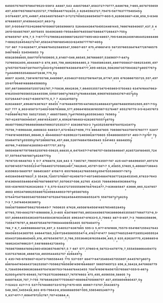 ⁶⁴⁵⁰⁵⁷⁵⁷⁶⁰⁷⁹⁷⁸⁶⁴⁷⁹⁵²⁵'⁵⁵⁶¹³,⁴⁴⁸⁸⁷·⁵⁴³,⁴⁴⁸⁵⁷⁰⁶⁴⁷:⁸⁵⁸³⁷²⁷′⁷⁰⁷⁷⁷:⁸⁴⁸⁶⁷⁶⁸·⁷′⁸⁶⁵:⁸⁰⁷⁸⁷⁵⁵⁶⁵⁹⁴⁹⁷:⁸⁵⁶¹⁷⁶⁵⁷⁶⁶⁸⁷⁴²⁵⁵⁷³⁷·⁷⁷⁶⁹⁶⁸⁴⁶⁷⁷⁸²⁸³⁵:³,⁶²⁶⁴⁵⁹⁸³⁷²⁷:⁷⁹⁴⁷⁵'⁵⁸⁷⁷⁶³⁷⁷⁷⁹⁴⁰⁵⁴⁵‽³′⁵⁷⁸⁴⁸⁹⁷·⁸⁷⁵·⁴⁴⁶⁶⁷:⁴⁵⁸³⁴⁸⁵⁷⁸⁵⁴⁸⁷'³′⁷²⁷²⁷⁶⁵⁸⁵²⁸⁸⁸⁹⁴⁵⁸⁷⁷'⁶⁰⁵'⁵·⁸²⁶⁰⁶³⁸⁸⁷'⁴³⁶·⁸⁵⁸·⁵'⁸³⁴⁸⁸⁷⁶⁸⁸⁶⁵⁵⁷:⁸¹⁴⁹⁸⁴⁴²⁴³⁷:⁸⁶³′⁷‽⁵⁹⁷:⁵′⁵⁰⁵⁴⁸¹⁷⁵³′⁶²⁶⁶⁶⁷⁶¹⁵⁰⁶⁰⁷²⁶⁵⁸⁹⁶⁶⁶¹³,⁵²⁶⁴⁸⁴⁴³⁶⁴⁷⁰⁴⁹⁵³⁴⁴⁶¹⁴⁴⁵·⁷⁴⁶⁶⁷⁴⁸⁹⁴⁰⁶⁵⁷·⁴³⁷·⁵,⁴²⁶¹⁵′⁵⁰⁴⁸⁵⁷⁶⁹⁷·⁶⁹⁷⁵⁸⁵⁵,⁵⁰⁴⁰⁶³⁸⁶⁵'⁷⁹⁵⁸⁴⁴⁶⁹⁷⁶⁴⁵⁵⁸⁸⁷⁵⁸⁶⁸⁴⁷⁷²⁶⁸⁴³⁷'⁷⁵⁵‽⁸⁷⁶⁸⁵⁹⁷⁴⁷,⁸⁷⁶·⁷·⁵,⁷'⁶⁷⁷⁷⁷²⁷⁹⁶⁵⁶²⁴⁰⁵⁶⁶⁶⁷²⁶²⁵⁵⁷⁷⁴⁹⁵′⁴⁶³′⁴⁸⁶⁵⁷:⁷⁹⁵′⁵⁴⁶³⁶²⁴⁰⁶¹⁴⁶⁴⁴⁵²⁸⁸⁸⁴⁸⁶⁷'⁶⁰⁸²⁵²⁸⁴⁵⁴⁸²⁷²⁷⁴⁷:⁸⁵⁸³⁴³⁷⁶⁶¹⁸⁸⁵⁴⁶³³′⁸²⁴⁹⁸⁷⁷⁷⁷⁶⁷′⁴⁰⁵‽⁷³⁷,⁶⁶⁷,⁷′³′⁶²⁸⁹⁴⁷⁷·⁸⁷⁴⁸⁶⁷⁶⁴⁵²⁵⁸⁸⁹⁵⁴⁷·⁵⁹⁶⁰⁷'⁸⁵⁷,⁶⁷⁵:⁴¹⁶⁶⁸¹⁴¹³,⁵⁸⁷³⁵⁷⁶⁶⁵³⁸⁴⁷⁴⁴⁷⁷²⁶⁷⁴⁶⁵⁷⁵⁹⁴⁶⁷⁶⁶⁶³,⁵³⁴⁹⁴⁰⁸⁵³,⁷‽⁶⁵⁸²⁸⁵⁶⁸⁸⁰⁵:⁵⁸⁸¹⁷⁹⁷⁹⁷⁸⁵⁹⁶⁹⁵·⁵·⁸¹⁴⁰⁷'⁵⁴⁶·⁶⁶⁵⁴⁵·⁵⁶⁷⁶⁶⁸⁶⁹⁷:⁵³⁸⁹⁶⁹⁷′⁷'⁸⁴⁷‽⁷³⁷⁶⁶⁵⁸²⁴⁹⁵:⁴⁰⁴⁴⁴⁸⁷'³,⁸⁷⁸·⁸⁸⁵:⁷⁹⁸·⁸⁸⁶²⁶⁰⁸⁴⁴⁶⁵:³,⁷⁵⁸⁴⁵⁸⁶³⁴⁸⁵:⁴⁸⁶¹⁷⁰⁵⁸⁸³⁷'⁵⁸⁶²⁵³⁴⁹⁵·⁴⁹⁷‽⁷⁴⁵⁷⁵⁰⁷⁵⁴⁸⁷²⁸¹⁷⁴⁴¹⁷‽⁵⁴³′⁵‽⁷⁰⁴⁶⁶⁹⁷⁴⁴³⁸⁸⁴¹⁸⁴⁷⁷⁷·⁴⁹⁵'⁴⁶⁵²⁸·⁵⁰⁸²⁶⁸⁷³⁵⁷⁵⁶⁴³⁸²⁷‽⁸⁰⁵⁷⁷⁶⁷‽⁷‽⁴⁴⁴⁹⁶⁵⁵³⁵⁴⁸⁸⁴⁴⁷²⁸³⁶·⁷⁷⁵·⁵‽⁸⁰⁶¹⁷,⁸²⁴⁵⁵·⁷³⁶¹⁴¹⁶⁷⁵⁵⁷⁸⁶·⁶⁴⁸⁹⁶⁶⁷:⁴³⁵⁴⁸³⁷′⁵⁵⁵²⁷⁹⁸¹⁸⁴⁷²⁶·⁶⁷⁷⁴⁷:⁸⁵⁵,⁶⁷⁶³⁶⁶⁶⁷⁵⁵⁷²⁵:⁵⁵⁷:⁴⁹⁷²⁵′⁸¹⁷⁹⁶⁴⁶¹⁴⁸⁸⁸⁶⁴⁵⁰⁶⁰⁵‽⁵⁹⁷:⁶⁶⁷³⁸⁶⁸⁹⁵⁸⁷²⁵⁵⁷²⁶²⁷⁴⁷:⁷′⁷⁰⁸³⁶·⁶⁶⁴²⁶³⁶·⁷·⁶⁶⁴⁰⁵³⁵⁵⁷³⁴⁷⁵′⁶⁵⁸⁶⁵′⁵⁷⁵⁰⁴⁸³,⁶³⁴⁷⁴¹⁶⁴⁴⁷⁶⁶³′⁶¹⁶²⁵⁹⁴⁹⁷⁶⁵⁵⁶⁵⁵²⁸⁴⁴⁵⁵⁹⁶·⁵⁹⁵⁰⁷³⁶⁶⁷‽⁷⁴⁶³⁷‽⁷⁶⁴⁶⁴⁴⁵⁸⁶·⁶⁹⁶⁹⁷⁴⁵⁵⁸⁹⁴³⁷⁶⁷′⁴⁵⁷‽⁵‽⁵³⁷²⁶⁴⁴⁴⁷′³′⁸²⁷'⁶³⁶⁹⁷⁴⁷⁷⁵·⁵·⁷,⁷,⁴²⁴²⁴¹⁵⁰⁷‽⁶²⁶³⁴⁸⁸⁰⁷·⁴⁹⁶⁴⁶⁷⁴³⁶⁷⁴²⁷,⁶⁹⁴⁵⁵,⁷'⁸⁷⁶⁴⁸⁴⁵⁹⁷⁹⁵′⁴⁴⁷⁴⁶²⁵²⁴⁶⁸⁸⁴³⁷‽⁶⁸⁷⁶⁴⁸⁸⁹⁵⁸⁵²⁵⁰⁵:⁶⁵⁷'⁷′⁵‽⁶²⁷,⁷⁷⁷,⁸·⁸⁰³′⁸⁵⁸⁷³′⁷²⁴⁰³′⁵⁰⁶⁷⁶³⁶⁸⁸·⁵⁷⁷:⁸⁹⁶⁸⁴¹⁶⁵⁸³⁶¹⁶⁵⁵⁶⁷′⁵²⁷⁸⁴⁶⁷,⁸⁵⁵²⁷⁶⁷⁷⁵'³′⁵'⁶²⁴⁵⁷⁶⁷³⁷′⁸⁵⁶⁸⁶¹⁶²⁷⁶⁵,⁵⁸⁵²⁷³⁵⁸⁵:⁷,⁴⁶⁸⁵⁷⁵⁸⁶⁵:⁷‽⁴¹⁷⁶⁵⁶⁵‽⁶³⁵⁵⁶³⁴⁸³,⁷⁸⁵⁶⁵‽⁷⁸⁷'⁴²⁴⁹⁷⁰⁸⁹⁴⁴⁵⁴⁷:⁴⁶⁸¹⁴⁵⁴²⁸⁹⁷·⁶·⁶⁵⁶²⁶⁷⁸⁶⁴⁰³′⁴²⁸²⁶⁵⁷⁰⁵⁵⁷‽⁸⁷⁵‽⁴⁶⁴⁰⁷⁷⁵⁶⁶²⁷⁹⁶⁴⁶⁸⁵⁶⁸⁶⁴⁷⁴⁶⁶³⁷²⁵³⁵³⁷'⁷,⁸³⁸³⁶⁸⁷⁸³′³,⁷‽⁴³⁵²⁵⁴⁸¹⁶⁹⁷⁸⁴¹⁵²⁴³⁴¹⁷‽⁷⁵⁷⁵⁶·⁷'⁶⁹⁶⁸⁴⁴⁸·⁴⁸⁶⁰⁸³³,⁶⁴⁸⁵³′⁷:⁸⁷³′⁶⁰⁴²⁷′⁶⁹⁶·⁷⁷³,⁸⁶⁶⁴⁸⁷⁸⁰⁵,⁷⁰⁶⁵⁶⁶⁷⁸⁴³⁷⁵⁶¹⁵⁷⁶⁰⁷⁷⁷,⁵²⁸¹⁷⁷⁷⁴⁸¹⁸¹⁴⁰⁶⁹⁵⁸⁵·⁶⁶⁸⁴⁶·⁵,⁴⁶⁴⁴⁸⁰⁸³⁷'⁶²⁶⁹⁶²³′⁷²⁴⁶⁵⁶⁶²⁸¹⁷⁰⁶⁰⁵,⁵⁹⁴⁸⁶⁰⁸⁰⁵⁹⁷³⁷,⁴⁶⁵'⁷'⁷‽⁷⁶⁷,⁷‽⁵⁵⁴⁶⁴¹⁷⁸⁷‽⁵⁵⁵⁹⁵‽⁷⁸⁷²⁶⁰⁶⁰⁷⁸⁸·⁴⁵⁷:⁶⁸⁶·⁵²⁶¹⁷⁴⁸⁶⁴¹⁵⁶⁴⁹⁸⁴⁵,⁵³⁴¹⁴⁶³,⁸⁸⁸⁴⁸⁹⁵‽⁴⁰⁷⁶⁶·⁷′⁴⁹⁵⁸⁸¹⁴²⁸⁰⁵⁶³′⁴⁹⁷⁷⁷⁵⁷·⁸⁵⁷‽⁵⁶⁵⁰⁴⁰⁸¹⁶⁷⁷⁹⁷⁵⁶⁸⁵²⁵⁹⁷⁶⁵'⁵⁹⁸²⁵:⁸⁸⁸³⁵:⁶·⁶⁴⁷⁵⁴⁵⁷′⁷′⁸⁷⁸⁶⁷⁵⁷'⁵⁸⁵⁸⁵⁸⁴⁶⁸⁴⁷:⁸²⁸⁵⁷²⁸¹⁸⁰⁴⁰⁵·⁷²⁴⁵⁷·⁵⁹⁷⁹⁴⁴⁷⁸⁸¹⁸⁸⁷‽⁸²⁴⁸⁷⁷⁵‽⁷⁶⁷⁴⁷³⁵'⁶⁶⁴⁸⁷⁴³,⁵,⁵'⁷,⁴⁷⁶⁸⁸⁷⁸·⁵²⁶·⁸⁴³,⁵,⁷³⁶⁵⁷⁸⁷·⁷⁹⁶⁹⁵⁷⁴³⁵⁹⁷′⁷⁴⁷,⁴²⁵'⁴⁴⁷'⁸⁶⁴⁹⁶⁸⁵⁰⁷:⁸⁹⁷³⁷⁴⁶³⁷⁰⁶¹⁴⁵⁵⁷⁷⁴⁵⁵⁵²³′⁴⁷⁷⁰⁸⁴⁶⁵⁷³⁷⁰⁵⁸⁶²⁴⁶⁷·⁷⁴⁸²⁶⁴⁵·⁴⁵⁷⁹⁷'⁵⁸⁷'⁷,⁵·⁴⁵⁸⁵⁵·⁵⁷⁴⁰⁵·⁵:⁴⁶⁶⁸⁸¹⁷³⁶⁸⁴³⁸³⁵⁹⁶⁹³′⁵⁸⁸⁹⁷⁹⁷,⁵⁸⁶⁴⁵³⁸⁵⁷,⁸¹⁵⁸⁷′⁵,⁶⁵⁵⁷⁶⁰⁶²⁴²⁷⁶⁸⁵⁵⁶⁵‽⁵⁹⁴⁷⁵³⁵³⁶⁰⁸⁹⁷'⁷⁸⁷‽⁴⁴⁵³⁸⁴⁵⁶⁴⁹⁷⁶⁸³⁷·⁵,⁵⁵⁴³⁶·⁷²⁸⁵⁷³⁷⁶⁸⁰⁷'⁶²⁴⁰⁸⁷⁵′⁷′⁴⁰⁷³⁴⁶⁵⁴⁸⁸⁴⁷⁶³⁸⁷⁷²⁸²⁸⁴⁵³⁵⁴⁵·⁶⁷⁸³³′⁷⁶⁴³⁶¹⁴³⁶⁹⁴⁸⁵⁵⁸⁴⁶⁰⁴¹⁶⁰⁷⁶⁸⁷⁸⁶⁶⁹⁷⁸⁷:⁵⁰⁷⁰⁶³⁷′⁵⁰⁶·⁸²⁷⁶⁵,⁴³⁴³⁵,⁷⁰⁸⁶⁴⁹⁶⁸⁴⁵⁶³⁶⁸⁴⁷⁵‽⁵⁵⁵'⁴³⁸¹⁶⁵⁵⁷⁴²⁶³⁴²⁸⁰³,⁷,⁵:⁵⁷⁵'⁵³⁴³⁷²⁷³⁵⁵⁵⁵⁸⁹⁶⁷⁸⁴⁷⁹⁴²⁴⁷⁷:⁷'⁸³⁶⁴⁸⁵⁸⁴⁷,⁴³⁶⁸⁶·⁸⁶⁵:⁵²⁴⁷⁸⁵⁷⁴⁶⁰³,⁸⁹⁵³⁴⁷⁸⁶⁶²⁵⁵⁸⁸⁶⁷⁵²⁴⁹⁸⁸⁴⁴⁶⁰³′⁷⁹⁷‽⁶⁵⁸⁰⁷⁸⁵‽⁵⁷⁵⁴⁴⁷⁵⁴⁷⁵⁸⁰⁵⁵⁴⁰⁷⁵⁵⁵⁶⁸⁷′⁸⁷⁵²⁸⁴⁷⁰⁸²⁴⁵⁸⁴⁴⁹⁵⁹⁴⁸⁸⁵⁵²⁴⁷⁵,⁵⁵⁸⁷⁵⁸⁷‽⁷‽⁸²⁵‽⁷'³,⁷·⁵⁴⁷⁴⁴⁰⁴³⁶³⁸⁶⁷‽⁵⁸⁸³⁸⁷⁵⁸⁶⁶⁴⁷⁵⁶⁸²⁷⁰⁵⁴⁶⁴⁵′⁷,⁷⁴⁵⁰⁶³⁵,⁸⁷⁴²⁶·⁴⁸⁵⁰⁸¹⁸⁴⁵⁰⁸¹⁴⁸⁵⁷⁶⁵⁴⁶⁵²⁸⁴⁵‽⁸⁷⁷⁸⁵:⁷⁹⁵′⁴⁴⁴²⁷⁹⁷'⁸⁹⁸⁸⁸⁰⁸·⁵·⁵'⁴⁰⁵,⁶³⁴⁷⁴⁸⁶¹⁷⁸⁵·⁸⁶⁵³⁴⁴⁴⁹⁸⁵⁷⁰⁶³⁸⁶⁶⁰⁶⁴⁵³⁵⁵⁸⁵⁷⁷⁴⁶⁴⁷⁷³⁷′⁸·⁵′⁵⁵⁷:⁸⁰⁶⁶⁴⁴⁵⁵⁴³⁶³⁴⁹⁷⁵⁴⁴⁵⁰⁴³⁶¹⁸³⁴³⁶³⁵,⁸⁹⁶³⁴⁴⁷'⁸¹⁶³³′⁵:⁵:⁷⁹⁸⁶³,⁸⁸⁷'⁵'⁸⁹⁷·⁷'³,⁷⁶⁸⁶⁴³⁵⁶⁸⁹⁶·⁷³⁵⁹⁴⁷⁷⁶⁷⁹⁷:⁸·⁶⁶⁴⁹⁷⁰⁵⁴⁸⁷⁶¹⁷⁹⁶⁰⁴⁴⁴⁰⁸⁵⁶³⁴⁰⁵,⁵⁰⁷⁰⁴⁰⁴¹⁷‽⁷⁴⁸·⁷,⁶·⁷·⁴⁴⁶⁹⁸⁸⁶⁸⁴⁸⁷²⁸·⁸⁹⁷·³,⁵³⁴⁰⁵²⁷′⁸³⁶⁷⁸⁶⁵,⁵⁹⁵'³,⁵:⁶⁷⁷'⁶¹⁸¹⁶⁰⁶·⁷⁵⁵⁷⁵'⁵⁵⁴¹⁶⁶⁷²⁵⁹⁴²⁷⁸⁴³⁵⁶⁴⁹⁸⁸⁵³⁴³⁶⁹⁷⁹⁵,⁸⁴⁶⁴⁴⁷⁵⁸⁵·⁵²⁶¹⁷²⁶⁴⁵⁰⁶⁹⁵⁵⁵⁴⁷'⁸·⁴¹⁸³⁷′⁶¹⁴⁷⁷,⁵⁴⁸²⁷⁷⁴⁸⁵²⁵⁴⁶¹⁷²⁸⁹⁵²⁴⁰⁵⁹⁵²⁴⁶⁵⁴⁴³⁷²⁶⁸⁴⁶⁴⁹⁴⁰⁵·⁸¹⁸·⁴⁵⁷⁶⁵⁴⁵⁶⁷⁵⁷·⁵:⁷⁶⁶·⁵⁵⁵³⁶⁴⁶²⁶¹⁶³⁵⁸⁴⁹⁶·⁴⁸⁵:⁵,⁸³⁵:⁶²⁶²⁸¹⁷⁷⁵·⁴²⁸⁶⁸⁸⁵′⁸¹⁸⁸⁶²⁴³⁴⁷⁴⁶⁶²⁵′⁷:⁵⁴⁸¹⁸⁸⁸⁸⁴²⁷³⁸⁴⁵‽⁷⁶⁵⁸⁶⁷⁵⁶⁶⁶⁴¹⁸⁹⁸²⁵⁶⁵′⁴⁵⁶³⁶⁵⁷⁶⁴⁶⁷⁶⁷:⁵,⁷,⁶⁸⁷,⁵⁷⁷:⁵⁷⁶⁶⁵'⁶·⁵⁸⁷⁵³′⁴⁴⁷⁹⁷⁷⁸·⁷·⁵⁵⁵⁴⁵⁸⁸⁶⁶⁴⁴⁹⁴¹⁷²⁵³⁵⁷⁵³⁷⁸⁶³⁶·⁴⁶⁶⁶⁷²⁸·⁴⁶⁵⁹⁵⁴⁴⁴⁵²⁷⁵⁷,⁸²⁶⁸⁴⁹⁷‽⁵,⁴³⁵'⁷⁴⁵'⁶⁷⁸⁹⁸⁰⁷'⁶²⁴⁷³′⁷⁰⁶⁵⁵⁶⁴⁴⁵,⁷⁷⁵,⁵³⁷′⁵⁹⁷,⁸⁸⁴⁷⁷′⁸⁴⁷³⁵⁴⁶⁰⁴⁵⁷⁵⁵⁵⁶⁹⁷:⁶⁴⁴⁵⁷⁶⁷‽⁶⁰⁷‽⁸⁸⁶¹⁸⁴⁴⁷⁴⁰⁴⁸⁴³⁷³⁸²⁵³⁵⁸⁷'⁷⁰⁵⁶⁶²⁷⁶⁸⁵⁶⁹⁶¹⁴⁹⁶¹⁶⁸⁴⁶⁸⁰⁷,⁵⁶⁶⁹⁷⁴⁶⁹⁷²³,⁸⁹⁶·⁸·⁵⁸⁴²⁸·⁶⁴⁷⁰⁶⁰⁸⁷⁷⁹⁵·⁷³⁸⁴⁵⁹⁶⁴⁵⁶⁶³⁶³⁸⁸⁴⁹⁷⁰⁴¹⁸³⁶¹⁷⁰³′⁷⁴⁴⁴⁸⁷⁸⁴⁴³⁴⁵⁵,⁷⁰⁸⁷⁴¹⁶⁹⁶¹⁶⁴⁵⁶⁷⁵⁵⁷⁶⁵⁸⁸⁷′⁵⁵⁵′⁵'⁴⁶⁷‽⁶²⁵⁰⁵‽⁴¹⁸⁷⁵'⁶⁹⁴⁸⁵:⁷⁸⁷⁷⁶²⁵⁷⁵³⁸⁹⁶⁶⁸²⁷:⁷⁴⁷⁹⁷⁴⁶⁰³,⁴⁷⁵:⁴⁹⁵·⁴⁰⁵⁶⁵⁵⁶·⁵⁸⁸⁰⁵,⁷‽⁸⁴⁸⁹⁷⁴⁴²⁶·⁷⁰⁷·⁷'⁷⁵⁵,⁷⁹⁷⁸⁶⁴⁶²⁵⁶⁷⁷⁷⁵⁵⁶⁴⁰⁷'⁶⁰⁸⁹⁸⁴⁷⁰⁵⁰⁶⁶⁷⁵⁷,⁴⁰⁷:⁴⁹⁵⁸⁸⁹⁴⁶⁸⁰⁴³⁷·⁵‽⁷'⁵²⁴²³,⁴²⁷′⁷'⁵,⁵³⁷′⁷⁵⁷⁴⁸⁴⁶⁰⁷³³′⁵⁷⁵‽⁷′⁶⁷⁵'⁶⁵⁵,⁸⁰⁶⁶⁷'⁷³⁷⁰⁷:⁵⁵⁴³⁸⁵⁷‽⁵⁴⁸·⁵⁶⁵·⁵⁴⁵⁹⁴³⁸·⁶⁰³,⁶¹⁵'⁷⁹⁶⁴³′⁸·⁸⁵⁸⁸⁶⁸⁸⁹⁵⁶⁷′⁵⁹⁵·⁵⁵⁶⁵⁴⁶⁵²⁴⁶⁷′⁷‽⁵·⁸³⁷'⁶¹⁷'⁷:⁶⁰⁸⁴⁷⁹⁷²⁵²⁷⁸⁷:⁷⁰⁷′⁴³⁸⁸⁴:⁴:
